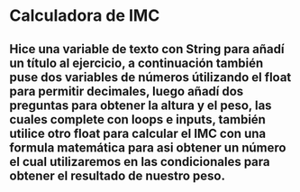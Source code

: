 # Calculadora de IMC
## Hice una variable de texto con String para añadí un título al ejercicio, a continuación también puse dos variables de números útilizando el float para permitir decimales, luego añadí dos preguntas para obtener la altura y el peso, las cuales complete con loops e inputs, también utilice otro float para calcular el IMC con una formula matemática para asi obtener un número el cual utilizaremos en las condicionales para obtener el resultado de nuestro peso.
